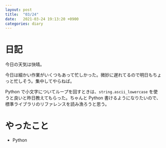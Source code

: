 ```yaml
---
layout: post
title:  "03/24"
date:   2021-03-24 19:13:20 +0900
categories: diary
---
```

# 日記

今日の天気は快晴。

今日は細かい作業がいくつもあって忙しかった。微妙に遅れてるので明日もちょっと忙しそう。集中してやらねば。

Python で小文字についてループを回すときは、```string.ascii_lowercase``` を使うと良いと昨日教えてもらった。ちゃんと Python 書けるようになりたいので、標準ライブラリのリファレンスを読み漁ろうと思う。

# やったこと

- Python